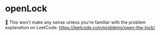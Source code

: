 # openLock

🛑️ This won't make any sense unless you're familiar with the problem explanation on LeetCode: <https://leetcode.com/problems/open-the-lock/>
